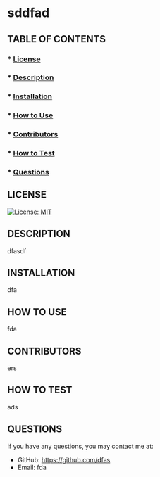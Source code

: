 
  # sddfad

  ## TABLE OF CONTENTS
  ### * [License](#licenses)
  ### * [Description](#description)
  ### * [Installation](#installation)
  ### * [How to Use](#how-to-use)
  ### * [Contributors](#contributors)
  ### * [How to Test](#how-to-test)
  ### * [Questions](#questions)

  ## LICENSE
  [![License: MIT](https://img.shields.io/badge/License-MIT-yellow.svg)](https://opensource.org/licenses/ISC)

  ## DESCRIPTION
  dfasdf

  ## INSTALLATION
  dfa

  ## HOW TO USE
  fda
  
  ## CONTRIBUTORS
  ers

  ## HOW TO TEST
  ads

  ## QUESTIONS
  If you have any questions, you may contact me at:
  * GitHub: https://github.com/dfas
  * Email: fda
